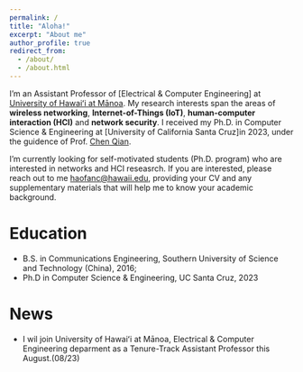 ```yaml
---
permalink: /
title: "Aloha!"
excerpt: "About me"
author_profile: true
redirect_from: 
  - /about/
  - /about.html
---
```


I’m an Assistant Professor of [Electrical & Computer Engineering] at [University of Hawaiʻi at Mānoa](https://ee.hawaii.edu/faculty/profile?usr=124). My research interests span the areas of **wireless networking**, **Internet-of-Things (IoT)**, **human-computer interaction (HCI)** and **network security**. I received my Ph.D. in Computer Science & Engineering at [University of California Santa Cruz]in 2023, under the guidence of Prof. [Chen Qian](https://users.soe.ucsc.edu/~qian/).

I’m currently looking for self-motivated students (Ph.D. program) who are interested in networks and HCI reseasrch. If you are interested, please reach out to me [haofanc@hawaii.edu](haofanc@hawaii.edu), providing your CV and any supplementary materials that will help me to know your academic background.

Education
======
- B.S. in Communications Engineering, Southern University of Science and Technology (China), 2016;
- Ph.D in Computer Science & Engineering, UC Santa Cruz, 2023

News
======
- I wil join University of Hawaiʻi at Mānoa, Electrical & Computer Engineering deparment as a Tenure-Track Assistant Professor this August.(08/23) 

